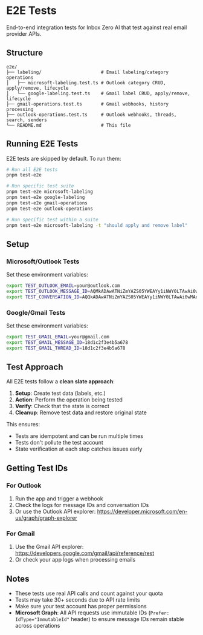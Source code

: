 # E2E Tests

End-to-end integration tests for Inbox Zero AI that test against real email provider APIs.

## Structure

```
e2e/
├── labeling/                      # Email labeling/category operations
│   ├── microsoft-labeling.test.ts # Outlook category CRUD, apply/remove, lifecycle
│   └── google-labeling.test.ts    # Gmail label CRUD, apply/remove, lifecycle
├── gmail-operations.test.ts       # Gmail webhooks, history processing
├── outlook-operations.test.ts     # Outlook webhooks, threads, search, senders
└── README.md                      # This file
```

## Running E2E Tests

E2E tests are skipped by default. To run them:

```bash
# Run all E2E tests
pnpm test-e2e

# Run specific test suite
pnpm test-e2e microsoft-labeling
pnpm test-e2e google-labeling
pnpm test-e2e gmail-operations
pnpm test-e2e outlook-operations

# Run specific test within a suite
pnpm test-e2e microsoft-labeling -t "should apply and remove label"
```

## Setup

### Microsoft/Outlook Tests

Set these environment variables:

```bash
export TEST_OUTLOOK_EMAIL=your@outlook.com
export TEST_OUTLOOK_MESSAGE_ID=AQMkADAwATNiZmYAZS05YWEAYy1iNWY0LTAwAi0wMAoARgAAA...
export TEST_CONVERSATION_ID=AQQkADAwATNiZmYAZS05YWEAYy1iNWY0LTAwAi0wMAoAEABuo...
```

### Google/Gmail Tests

Set these environment variables:

```bash
export TEST_GMAIL_EMAIL=your@gmail.com
export TEST_GMAIL_MESSAGE_ID=18d1c2f3e4b5a678
export TEST_GMAIL_THREAD_ID=18d1c2f3e4b5a678
```

## Test Approach

All E2E tests follow a **clean slate approach**:

1. **Setup**: Create test data (labels, etc.)
2. **Action**: Perform the operation being tested
3. **Verify**: Check that the state is correct
4. **Cleanup**: Remove test data and restore original state

This ensures:
- Tests are idempotent and can be run multiple times
- Tests don't pollute the test account
- State verification at each step catches issues early

## Getting Test IDs

### For Outlook

1. Run the app and trigger a webhook
2. Check the logs for message IDs and conversation IDs
3. Or use the Outlook API explorer: https://developer.microsoft.com/en-us/graph/graph-explorer

### For Gmail

1. Use the Gmail API explorer: https://developers.google.com/gmail/api/reference/rest
2. Or check your app logs when processing emails

## Notes

- These tests use real API calls and count against your quota
- Tests may take 30+ seconds due to API rate limits
- Make sure your test account has proper permissions
- **Microsoft Graph**: All API requests use immutable IDs (`Prefer: IdType="ImmutableId"` header) to ensure message IDs remain stable across operations

